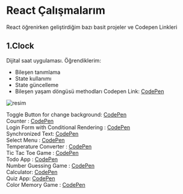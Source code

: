 # React Çalışmalarım
React öğrenirken geliştirdiğim bazı basit projeler ve Codepen Linkleri

## 1.Clock
Dijital saat uygulaması.
Öğrendiklerim:
* Bileşen tanımlama
* State kullanımı
* State güncelleme
* Bileşen yaşam döngüsü methodları
Codepen Link: <a href="https://codepen.io/ogzCode/pen/MWVBjEG">CodePen</a>

![resim](https://user-images.githubusercontent.com/58819819/208037003-bd8d0708-183a-4170-a6f4-43302049b36c.png)

Toggle Button for change background: <a href="https://codepen.io/ogzCode/pen/jOzpMZY">CodePen</a><br>
Counter : <a href="https://codepen.io/ogzCode/pen/GRxBGVG">CodePen</a><br>
Login Form with Conditional Rendering : <a href="https://codepen.io/ogzCode/pen/gOedROz">CodePen</a><br>
Synchronized Text: <a href="https://codepen.io/ogzCode/pen/vYRQjoM">CodePen</a><br>
Select Menu : <a href="https://codepen.io/ogzCode/pen/bGvzOpj">CodePen</a><br>
Temperature Converter : <a href="https://codepen.io/ogzCode/pen/mdxYZPQ">CodePen</a><br>
Tic Tac Toe Game : <a href="https://codepen.io/ogzCode/pen/JjvjpqP">CodePen</a><br>
Todo App : <a href="https://codepen.io/ogzCode/pen/ZEoYeEY">CodePen</a><br>
Number Guessing Game : <a href="https://codepen.io/ogzCode/pen/MWGjwgq">CodePen</a><br>
Calculator: <a href="https://codepen.io/ogzCode/pen/eYrVwLJ">CodePen</a><br>
Quiz App: <a href="https://codepen.io/ogzCode/pen/XWqYdxY">CodePen</a><br>
Color Memory Game : <a href="https://codepen.io/ogzCode/pen/oNdawXy">CodePen</a>
